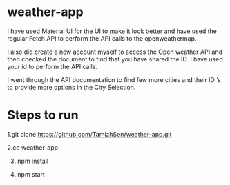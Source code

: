 # weather-app

I have used Material UI for the UI to make it look better and  have used the regular Fetch API to perform the API calls to the openweathermap. 

I also did create a new account myself to access the Open weather API and then checked the document to find that you have shared the ID. I have used your id to perform the API calls.

I went through the API documentation to find few more cities and their ID ’s to provide more options in the City Selection.


# Steps to run

1.git clone https://github.com/TamizhSen/weather-app.git

2.cd weather-app

3. npm install

4. npm start


